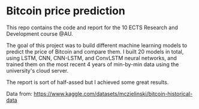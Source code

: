 # Bitcoin price prediction

This repo contains the code and report for the 10 ECTS Research and Development course @AU.

The goal of this project was to build different machine learning models to predict the price of Bitcoin and compare them. I built 20 models in total, using LSTM, CNN, CNN-LSTM, and ConvLSTM neural networks, and trained them on the most recent 4 years of min-by-min data using the university's cloud server.

The report is sort of half-assed but I achieved some great results.

Data from: https://www.kaggle.com/datasets/mczielinski/bitcoin-historical-data

